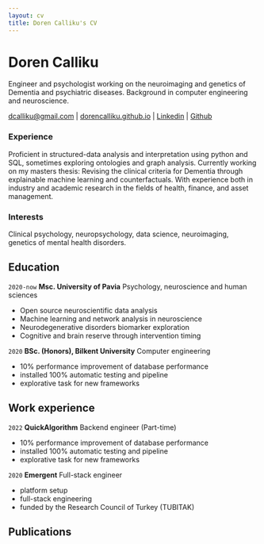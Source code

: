 ```yaml
---
layout: cv
title: Doren Calliku's CV
---
```


# Doren Calliku

Engineer and psychologist working on the neuroimaging and genetics of Dementia and psychiatric diseases. Background in computer engineering and neuroscience. 

<div id="webaddress">
<a href="emailto:dcalliku@gmail.com">dcalliku@gmail.com</a>
| <a href="https://dorencalliku.github.io">dorencalliku.github.io</a>
| <a href="https://www.linkedin.com/in/doren-calliku-23a55623b/">Linkedin</a>
| <a href="https://github.com/DorenCalliku">Github</a>
</div>

### Experience

Proficient in structured-data analysis and interpretation using python and SQL, sometimes exploring ontologies and graph analysis. Currently working on my masters thesis: Revising the clinical criteria for Dementia through explainable machine learning and counterfactuals. With experience both in industry and academic research in the fields of health, finance, and asset management.

### Interests

Clinical psychology, neuropsychology, data science, neuroimaging, genetics of mental health disorders.

## Education

`2020-now`
__Msc. University of Pavia__ Psychology, neuroscience and human sciences

- Open source neuroscientific data analysis
- Machine learning and network analysis in neuroscience
- Neurodegenerative disorders biomarker exploration
- Cognitive and brain reserve through intervention timing

`2020`
__BSc. (Honors), Bilkent University__ Computer engineering

- 10% performance improvement of database performance
- installed 100% automatic testing and pipeline
- explorative task for new frameworks

## Work experience

`2022`
__QuickAlgorithm__ Backend engineer (Part-time)

- 10% performance improvement of database performance
- installed 100% automatic testing and pipeline
- explorative task for new frameworks

`2020`
__Emergent__ Full-stack engineer

- platform setup
- full-stack engineering
- funded by the Research Council of Turkey (TUBITAK)

## Publications

<!-- ### Footer

Last updated: November 2022 -->



